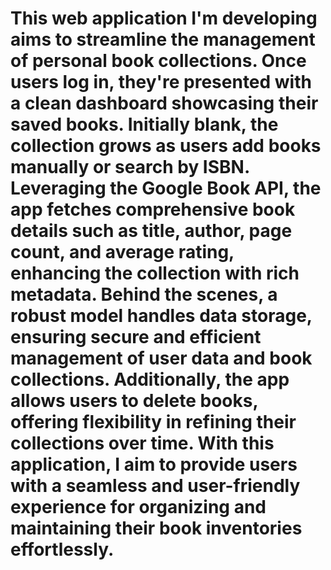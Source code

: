 # This web application I'm developing aims to streamline the management of personal book collections. Once users log in, they're presented with a clean dashboard showcasing their saved books. Initially blank, the collection grows as users add books manually or search by ISBN. Leveraging the Google Book API, the app fetches comprehensive book details such as title, author, page count, and average rating, enhancing the collection with rich metadata. Behind the scenes, a robust model handles data storage, ensuring secure and efficient management of user data and book collections. Additionally, the app allows users to delete books, offering flexibility in refining their collections over time. With this application, I aim to provide users with a seamless and user-friendly experience for organizing and maintaining their book inventories effortlessly.